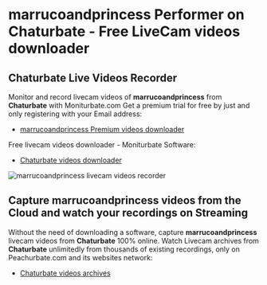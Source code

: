 # marrucoandprincess Performer on Chaturbate - Free LiveCam videos downloader

## Chaturbate Live Videos Recorder

Monitor and record livecam videos of **marrucoandprincess** from **Chaturbate** with Moniturbate.com
Get a premium trial for free by just and only registering with your Email address:
* [marrucoandprincess Premium videos downloader](https://moniturbate.com/request-demo-licence-key.html)

Free livecam videos downloader - Moniturbate Software:
* [Chaturbate videos downloader](https://moniturbate.com/moniturbate-download-software.html)

![marrucoandprincess livecam videos recorder](https://peachurnet.com/templates/moniturbate-software.png)


## Capture marrucoandprincess videos from the Cloud and watch your recordings on Streaming

Without the need of downloading a software, capture **marrucoandprincess** livecam videos from **Chaturbate** 100% online.
Watch Livecam archives from **Chaturbate** unlimitedly from thousands of existing recordings, only on Peachurbate.com and its websites network:
* [Chaturbate videos archives](https://peachurnet.com/)